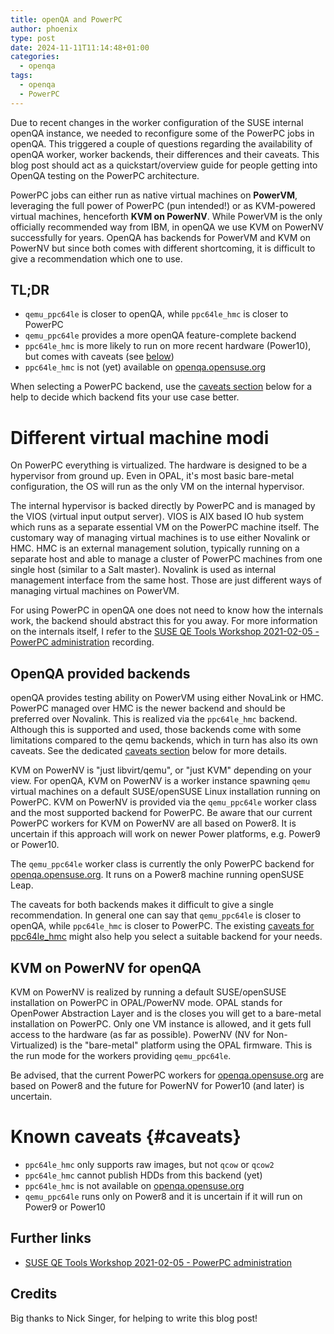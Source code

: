 ```yaml
---
title: openQA and PowerPC
author: phoenix
type: post
date: 2024-11-11T11:14:48+01:00
categories:
  - openqa
tags:
  - openqa
  - PowerPC
---
```

Due to recent changes in the worker configuration of the SUSE internal openQA instance, we needed to reconfigure some of the PowerPC jobs in openQA. This triggered a couple of questions regarding the availability of openQA worker, worker backends, their differences and their caveats. This blog post should act as a quickstart/overview guide for people getting into OpenQA testing on the PowerPC architecture.

PowerPC jobs can either run as native virtual machines on **PowerVM**, leveraging the full power of PowerPC (pun intended!) or as KVM-powered virtual machines, henceforth **KVM on PowerNV**.
While PowerVM is the only officially recommended way from IBM, in openQA we use KVM on PowerNV successfully for years. OpenQA has backends for PowerVM and KVM on PowerNV but since both comes with different shortcoming, it is difficult to give a recommendation which one to use.

## TL;DR

* `qemu_ppc64le` is closer to openQA, while `ppc64le_hmc` is closer to PowerPC
* `qemu_ppc64le` provides a more openQA feature-complete backend
* `ppc64le_hmc` is more likely to run on more recent hardware (Power10), but comes with caveats (see [below](#caveats))
* `ppc64le_hmc` is not (yet) available on [openqa.opensuse.org](https://openqa.opensuse.org)

When selecting a PowerPC backend, use the [caveats section](#caveats) below for a help to decide which backend fits your use case better.

# Different virtual machine modi

On PowerPC everything is virtualized. The hardware is designed to be a hypervisor from ground up. Even in OPAL, it's most basic bare-metal configuration, the OS will run as the only VM on the internal hypervisor.

The internal hypervisor is backed directly by PowerPC and is managed by the VIOS (virtual input output server). VIOS is AIX based IO hub system which runs as a separate essential VM on the PowerPC machine itself. The customary way of managing virtual machines is to use either Novalink or HMC. HMC is an external management solution, typically running on a separate host and able to manage a cluster of PowerPC machines from one single host (similar to a Salt master). Novalink is used as internal management interface from the same host.
Those are just different ways of managing virtual machines on PowerVM.

For using PowerPC in openQA one does not need to know how the internals work, the backend should abstract this for you away.
For more information on the internals itself, I refer to the [SUSE QE Tools Workshop 2021-02-05 - PowerPC administration](https://www.youtube.com/watch?v=q1CM2AH5aKY) recording.

## OpenQA provided backends

openQA provides testing ability on PowerVM using either NovaLink or HMC. PowerPC managed over HMC is the newer backend and should be preferred over Novalink.
This is realized via the `ppc64le_hmc` backend. Although this is supported and used, those backends come with some limitations compared to the qemu backends, which in turn has also its own caveats. See the dedicated [caveats section](#caveats) below for more details.

KVM on PowerNV is "just libvirt/qemu", or "just KVM" depending on your view. For openQA, KVM on PowerNV is a worker instance spawning `qemu` virtual machines on a default SUSE/openSUSE Linux installation running on PowerPC.
KVM on PowerNV is provided via the `qemu_ppc64le` worker class and the most supported backend for PowerPC.
Be aware that our current PowerPC workers for KVM on PowerNV are all based on Power8. It is uncertain if this approach will work on newer Power platforms, e.g. Power9 or Power10.

The `qemu_ppc64le` worker class is currently the only PowerPC backend for [openqa.opensuse.org](https://openqa.opensuse.org). It runs on a Power8 machine running openSUSE Leap.

The caveats for both backends makes it difficult to give a single recommendation. In general one can say that `qemu_ppc64le` is closer to openQA, while `ppc64le_hmc` is closer to PowerPC.
The existing [caveats for ppc64le_hmc](#caveats) might also help you select a suitable backend for your needs.

## KVM on PowerNV for openQA

KVM on PowerNV is realized by running a default SUSE/openSUSE installation on PowerPC in OPAL/PowerNV mode. OPAL stands for OpenPower Abstraction Layer and is the closes you will get to a bare-metal installation on PowerPC. Only one VM instance is allowed, and it gets full access to the hardware (as far as possible). PowerNV (NV for Non-Virtualized) is the "bare-metal" platform using the OPAL firmware. This is the run mode for the workers providing `qemu_ppc64le`.

Be advised, that the current PowerPC workers for [openqa.opensuse.org](https://openqa.opensuse.org) are based on Power8 and the future for PowerNV for Power10 (and later) is uncertain.

# Known caveats {#caveats}

* `ppc64le_hmc` only supports raw images, but not `qcow` or `qcow2`
* `ppc64le_hmc` cannot publish HDDs from this backend (yet)
* `ppc64le_hmc` is not available on [openqa.opensuse.org](https://openqa.opensuse.org)
* `qemu_ppc64le` runs only on Power8 and it is uncertain if it will run on Power9 or Power10

## Further links

* [SUSE QE Tools Workshop 2021-02-05 - PowerPC administration](https://www.youtube.com/watch?v=q1CM2AH5aKY)

## Credits

Big thanks to Nick Singer, for helping to write this blog post!